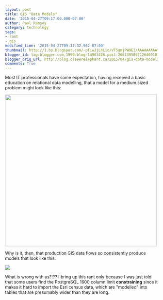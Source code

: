 ```yaml
---
layout: post
title: GIS "Data Models"
date: '2015-04-27T09:17:00.000-07:00'
author: Paul Ramsey
category: technology
tags:
- rant
- gis
modified_time: '2015-04-27T09:17:32.962-07:00'
thumbnail: http://1.bp.blogspot.com/-pfiwJjLhL1o/VT5gmjPW9EI/AAAAAAAAAfY/dX6WtAst4Z8/s72-c/screenshot_269.png
blogger_id: tag:blogger.com,1999:blog-14903426.post-2661395897126409101
blogger_orig_url: http://blog.cleverelephant.ca/2015/04/gis-data-models.html
comments: True
---
```


Most IT professionals have some expectation, having received a basic education on relational data modelling, that a model for a medium sized problem might look like this:

<img src="http://lecture.cs.buu.ac.th/~piya/StudyWork/E-Commerce/All_diagram/ER%20Diagram/ER%20Diagram.jpg" width=500 /> 

Why is it, then, that production GIS data flows so consistently produce models that look like this:

<img border="0" src="http://1.bp.blogspot.com/-pfiwJjLhL1o/VT5gmjPW9EI/AAAAAAAAAfY/dX6WtAst4Z8/s1600/screenshot_269.png" />

What is wrong with us?!?? I bring up this rant only because I was just told that some users find the PostgreSQL 1600 column limit **constraining** since it makes it hard to import the Esri census data, which are "modelled" into tables that are presumably wider than they are long.